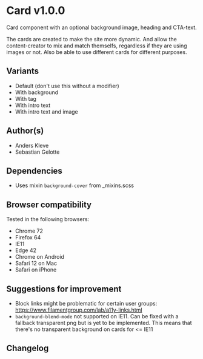 # Card v1.0.0

Card component with an optional background image, heading and CTA-text.

The cards are created to make the site more dynamic. And allow the content-creator to mix and match themselfs, regardless if they are using images or not. Also be able to use different cards for different purposes.

## Variants

- Default (don't use this without a modifier)
- With background
- With tag
- With intro text
- With intro text and image

## Author(s)

- Anders Kleve
- Sebastian Gelotte

## Dependencies

- Uses mixin `background-cover` from _mixins.scss

## Browser compatibility

Tested in the following browsers:

- Chrome 72
- Firefox 64
- IE11
- Edge 42
- Chrome on Android
- Safari 12 on Mac
- Safari on iPhone

## Suggestions for improvement

- Block links might be problematic for certain user groups: https://www.filamentgroup.com/lab/a11y-links.html
- `background-blend-mode` not supported on IE11. Can be fixed with a fallback transparent png but is yet to be implemented. This means that there's no transparent background on cards for <= IE11

## Changelog
